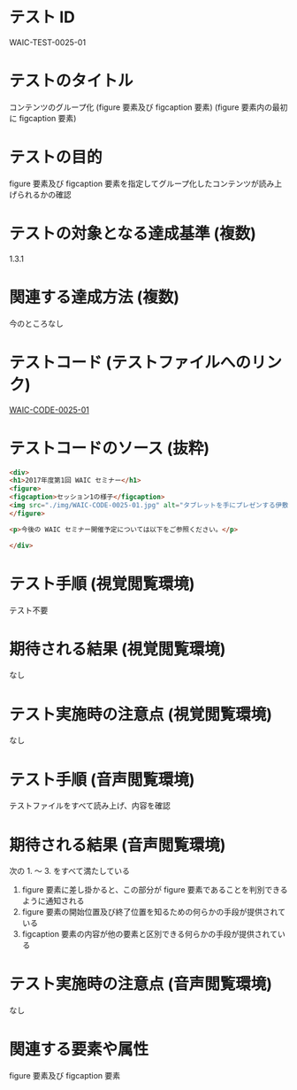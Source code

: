# テスト ID

WAIC-TEST-0025-01

# テストのタイトル

コンテンツのグループ化 (figure 要素及び figcaption 要素) (figure 要素内の最初に figcaption 要素)

# テストの目的

figure 要素及び figcaption 要素を指定してグループ化したコンテンツが読み上げられるかの確認

# テストの対象となる達成基準 (複数)

1.3.1

# 関連する達成方法 (複数)

今のところなし

# テストコード (テストファイルへのリンク)

[WAIC-CODE-0025-01](https://waic.github.io/as_test/WAIC-CODE/WAIC-CODE-0025-01.html)

# テストコードのソース (抜粋)

```html
<div>
<h1>2017年度第1回 WAIC セミナー</h1>
<figure>
<figcaption>セッション1の様子</figcaption>
<img src="./img/WAIC-CODE-0025-01.jpg" alt="タブレットを手にプレゼンする伊敷の写真">
</figure>

<p>今後の WAIC セミナー開催予定については以下をご参照ください。</p>

</div>

```

# テスト手順 (視覚閲覧環境)

テスト不要

# 期待される結果 (視覚閲覧環境)

なし

# テスト実施時の注意点 (視覚閲覧環境)

なし

# テスト手順 (音声閲覧環境)

テストファイルをすべて読み上げ、内容を確認

# 期待される結果 (音声閲覧環境)

次の 1. 〜 3. をすべて満たしている

1. figure 要素に差し掛かると、この部分が figure 要素であることを判別できるように通知される
2. figure 要素の開始位置及び終了位置を知るための何らかの手段が提供されている
3. figcaption 要素の内容が他の要素と区別できる何らかの手段が提供されている

# テスト実施時の注意点 (音声閲覧環境)

なし

# 関連する要素や属性

figure 要素及び figcaption 要素
